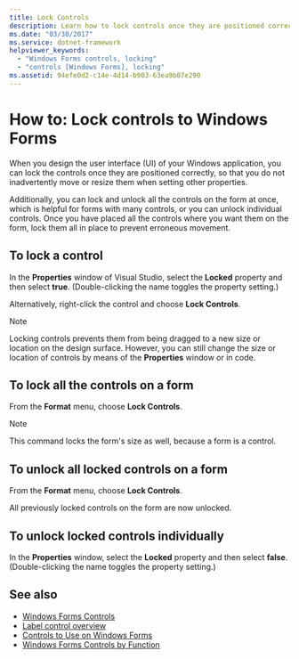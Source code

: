 ```yaml
---
title: Lock Controls
description: Learn how to lock controls once they are positioned correctly, so that you do not inadvertently move or resize them when setting other properties.
ms.date: "03/30/2017"
ms.service: dotnet-framework
helpviewer_keywords:
  - "Windows Forms controls, locking"
  - "controls [Windows Forms], locking"
ms.assetid: 94efe0d2-c14e-4d14-b903-63ea9b07e290
---
```

# How to: Lock controls to Windows Forms

When you design the user interface (UI) of your Windows application, you can lock the controls once they are positioned correctly, so that you do not inadvertently move or resize them when setting other properties.

Additionally, you can lock and unlock all the controls on the form at once, which is helpful for forms with many controls, or you can unlock individual controls. Once you have placed all the controls where you want them on the form, lock them all in place to prevent erroneous movement.

## To lock a control

In the **Properties** window of Visual Studio, select the **Locked** property and then select **true**. (Double-clicking the name toggles the property setting.)

Alternatively, right-click the control and choose **Lock Controls**.

> [!NOTE]
> Locking controls prevents them from being dragged to a new size or location on the design surface. However, you can still change the size or location of controls by means of the **Properties** window or in code.

## To lock all the controls on a form

From the **Format** menu, choose **Lock Controls**.

> [!NOTE]
> This command locks the form's size as well, because a form is a control.

## To unlock all locked controls on a form

From the **Format** menu, choose **Lock Controls**.

All previously locked controls on the form are now unlocked.

## To unlock locked controls individually

In the **Properties** window, select the **Locked** property and then select **false**. (Double-clicking the name toggles the property setting.)

## See also

- [Windows Forms Controls](overview.md)
- [Label control overview](labels.md)
- [Controls to Use on Windows Forms](controls-to-use-on-windows-forms.md)
- [Windows Forms Controls by Function](windows-forms-controls-by-function.md)
